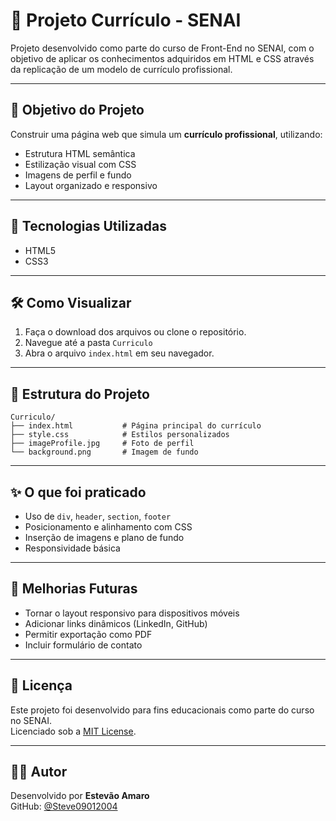 # 📄 Projeto Currículo - SENAI

Projeto desenvolvido como parte do curso de Front-End no SENAI, com o objetivo de aplicar os conhecimentos adquiridos em HTML e CSS através da replicação de um modelo de currículo profissional.

---

## 🎯 Objetivo do Projeto

Construir uma página web que simula um **currículo profissional**, utilizando:

- Estrutura HTML semântica
- Estilização visual com CSS
- Imagens de perfil e fundo
- Layout organizado e responsivo

---

## 🧱 Tecnologias Utilizadas

- HTML5
- CSS3

---

## 🛠️ Como Visualizar

1. Faça o download dos arquivos ou clone o repositório.
2. Navegue até a pasta `Curriculo`
3. Abra o arquivo `index.html` em seu navegador.

---

## 📁 Estrutura do Projeto

```
Curriculo/
├── index.html           # Página principal do currículo
├── style.css            # Estilos personalizados
├── imageProfile.jpg     # Foto de perfil
└── background.png       # Imagem de fundo
```

---

## ✨ O que foi praticado

- Uso de `div`, `header`, `section`, `footer`
- Posicionamento e alinhamento com CSS
- Inserção de imagens e plano de fundo
- Responsividade básica

---

## 📌 Melhorias Futuras

- Tornar o layout responsivo para dispositivos móveis
- Adicionar links dinâmicos (LinkedIn, GitHub)
- Permitir exportação como PDF
- Incluir formulário de contato

---

## 📜 Licença

Este projeto foi desenvolvido para fins educacionais como parte do curso no SENAI.  
Licenciado sob a [MIT License](https://opensource.org/licenses/MIT).

---

## 👨‍💻 Autor

Desenvolvido por **Estevão Amaro**  
GitHub: [@Steve09012004](https://github.com/Steve09012004)
